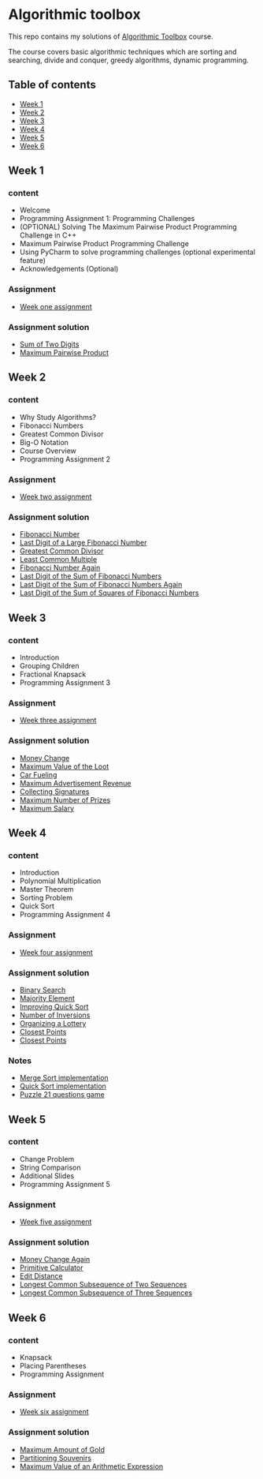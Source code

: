 # Algorithmic toolbox

This repo contains my solutions
of [Algorithmic Toolbox](https://www.coursera.org/learn/algorithmic-toolbox?specialization=data-s) course.

The course covers basic algorithmic techniques which are sorting and searching, divide and conquer, greedy algorithms,
dynamic programming.

## Table of contents
- [Week 1](#week-1)
- [Week 2](#week-2)
- [Week 3](#week-3)
- [Week 4](#week-4)
- [Week 5](#week-5)
- [Week 6](#week-6)

## Week 1

### content

- Welcome
- Programming Assignment 1: Programming Challenges
- (OPTIONAL) Solving The Maximum Pairwise Product Programming Challenge in C++
- Maximum Pairwise Product Programming Challenge
- Using PyCharm to solve programming challenges (optional experimental feature)
- Acknowledgements (Optional)

### Assignment

- [Week one assignment](Assignments/Week%201/week1_programming_challenges.pdf)

### Assignment solution

- [Sum of Two Digits](Week%201/1_Sum_of_Two_Digits/1_Sum_of_Two_Digits.cpp)
- [Maximum Pairwise Product](Week%201/2_Maximum_Pairwise_Product/2_Maximum_Pairwise_Product.cpp)

## Week 2

### content

- Why Study Algorithms?
- Fibonacci Numbers
- Greatest Common Divisor
- Big-O Notation
- Course Overview
- Programming Assignment 2

### Assignment

- [Week two assignment](Assignments/Week%202/week2_algorithmic_warmup.pdf)

### Assignment solution

- [Fibonacci Number](Week%202/1-Fibonacci%20Number/Fibonacci_Number.cpp)
- [Last Digit of a Large Fibonacci Number](Week%202/2-Last%20Digit%20of%20a%20Large%20Fibonacci%20Number/Last_Digit_of_a_Large_Fibonacci_Number.cpp)
- [Greatest Common Divisor](Week%202/3-Greatest%20Common%20Divisor/Greatest_Common_Divisor.cpp)
- [Least Common Multiple](Week%202/4-Least%20Common%20Multiple/Least_Common_Multiple.cpp)
- [Fibonacci Number Again](Week%202/5-Fibonacci%20Number%20Again/Fibonacci_Number_Again.cpp)
- [Last Digit of the Sum of Fibonacci Numbers](Week%202/6-Last%20Digit%20of%20the%20Sum%20of%20Fibonacci%20Numbers/Last_Digit_of_the_Sum_of_Fibonacci_Numbers.cpp)
- [Last Digit of the Sum of Fibonacci Numbers Again](Week%202/7-Last%20Digit%20of%20the%20Sum%20of%20Fibonacci%20Numbers%20Again/Last_Digit_of_the_Sum_of_Fibonacci_Numbers_Again.cpp)
- [Last Digit of the Sum of Squares of Fibonacci Numbers](Week%202/8-Last%20Digit%20of%20the%20Sum%20of%20Squares%20of%20Fibonacci%20Numbers/Last_Digit_of_the_Sum_of_Squares_of_Fibonacci_Numbers.cpp)

## Week 3

### content

- Introduction
- Grouping Children
- Fractional Knapsack
- Programming Assignment 3

### Assignment

- [Week three assignment](Assignments/Week%203/week3_greedy_algorithms.pdf)

### Assignment solution

- [Money Change](Week%203/1%20Money%20Change/1_Money_Change.cpp)
- [Maximum Value of the Loot](Week%203/2%20Maximum%20Value%20of%20the%20Loot/2_Maximum_Value_of_the_Loot.cpp)
- [Car Fueling](Week%203/3%20Car%20Fueling/3_Car_Fueling.cpp)
- [Maximum Advertisement Revenue](Week%203/4%20Maximum%20Advertisement%20Revenue/4_Maximum_Advertisement_Revenue.cpp)
- [Collecting Signatures](Week%203/5%20Collecting%20Signatures/5_Collecting_Signatures.cpp)
- [Maximum Number of Prizes](Week%203/6%20Maximum%20Number%20of%20Prizes/6_Maximum_Number_of_Prizes.cpp)
- [Maximum Salary](Week%203/7%20Maximum%20Salary/7_Maximum_Salary.cpp)

## Week 4

### content

- Introduction
- Polynomial Multiplication
- Master Theorem
- Sorting Problem
- Quick Sort
- Programming Assignment 4

### Assignment

- [Week four assignment](Assignments/Week%204/week4_divide_and_conquer.pdf)

### Assignment solution

- [Binary Search](Week%204/1_Binary_Search/1_Binary_Search.cpp)
- [Majority Element](Week%204/2_Majority_Element/2_Majority_Element.cpp)
- [Improving Quick Sort](Week%204/3_Improving_Quick_Sort/3_Improving_Quick_Sort.cpp)
- [Number of Inversions](Week%204/4_Number_of_Inversions/4_Number_of_Inversions.cpp)
- [Organizing a Lottery](Week%204/5_Organizing_a_Lottery/5_Organizing_a_Lottery.cpp)
- [Closest Points](Week%204/6_Closest_Points/6_Closest_Points.cpp)
- [Closest Points](Week%204/6_Closest_Points/6_Closest_Points.cpp)

### Notes

- [Merge Sort implementation](Week%204/mergeSort.cpp)
- [Quick Sort implementation](Week%204/QuickSort.cpp)
- [Puzzle 21 questions game](Week%204/Puzzle_21_questions_game.cpp)

## Week 5

### content

- Change Problem
- String Comparison
- Additional Slides
- Programming Assignment 5

### Assignment

- [Week five assignment](Assignments/Week%205/week5_dynamic_programming1.pdf)

### Assignment solution

- [Money Change Again](Week%205/1_Money_Change_Again/1_Money_Change_Again.cpp)
- [Primitive Calculator](Week%205/2%20Primitive%20Calculator/2_Primitive_Calculator.cpp)
- [Edit Distance](Week%205/3_Edit_Distance/3_Edit_Distance.cpp)
- [Longest Common Subsequence of Two Sequences](Week%205/4_Longest_Common_Subsequence_of_Two_Sequences/4_Longest_Common_Subsequence_of_Two_Sequences.cpp)
- [Longest Common Subsequence of Three Sequences](Week%205/5_Longest_Common_Subsequence_of_Three_Sequences/5_Longest_Common_Subsequence_of_Three_Sequences.cpp)

## Week 6

### content

- Knapsack
- Placing Parentheses
- Programming Assignment

### Assignment

- [Week six assignment](Assignments/Week%206/week6_dynamic_programming2.pdf)

### Assignment solution

- [Maximum Amount of Gold](Week%206/1_Maximum_Amount_of_Gold/1_Maximum_Amount_of_Gold.cpp)
- [Partitioning Souvenirs](Week%206/2_Partitioning_Souvenirs/2_Partitioning_Souvenirs.cpp)
- [Maximum Value of an Arithmetic Expression](Week%206/3_Maximum_Value_of_an_Arithmetic_Expression/3_Maximum_Value_of_an_Arithmetic_Expression.cpp)
